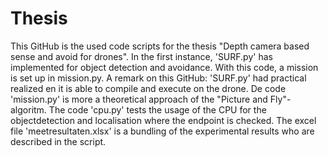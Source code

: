 # Thesis
This GitHub is the used code scripts for the thesis "Depth camera based sense and avoid for drones".
In the first instance, 'SURF.py' has implemented for object detection and avoidance.
With this code, a mission is set up in mission.py.
A remark on this GitHub: 'SURF.py' had practical realized en it is able to compile and execute on the drone. De code 'mission.py' is more a theoretical approach of the "Picture and Fly"-algoritm. 
The code 'cpu.py' tests the usage of the CPU for the objectdetection and localisation where the endpoint is checked.
The excel file 'meetresultaten.xlsx' is a bundling of the experimental results who are described in the script.
